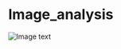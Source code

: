 # Image_analysis
![Image text](https://github.com/Aritoria/Image_analysis/blob/main/GroupPose/util/image.png)
